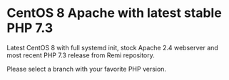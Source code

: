 # CentOS 8 Apache with latest stable PHP 7.3

Latest CentOS 8 with full systemd init, stock Apache 2.4 webserver and most recent PHP 7.3 release from Remi repository.

Please select a branch with your favorite PHP version.
